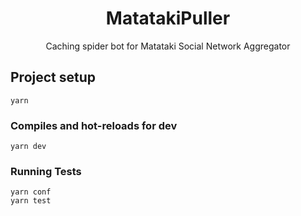 <h1 align="center">MatatakiPuller</h1>
<p align="center">Caching spider bot for Matataki Social Network Aggregator</p>
<p align="center">
</p>


## Project setup
```
yarn
```

### Compiles and hot-reloads for dev
```
yarn dev
```

### Running Tests
```
yarn conf
yarn test
```